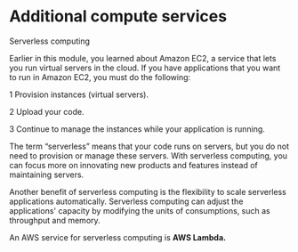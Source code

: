 # Additional compute services
Serverless computing

Earlier in this module, you learned about Amazon EC2, a service that lets you run virtual servers in the cloud. If you have applications that you want to run in Amazon EC2,
you must do the following:

1 Provision instances (virtual servers).

2 Upload your code.

3 Continue to manage the instances while your application is running.

The term “serverless” means that your code runs on servers, but you do not need to provision or manage these servers. With serverless computing, you can focus more on innovating new products and features instead of maintaining servers.

Another benefit of serverless computing is the flexibility to scale serverless applications automatically. Serverless computing can adjust the applications' capacity by modifying the units of consumptions, such as throughput and memory. 

An AWS service for serverless computing is **AWS Lambda.**

